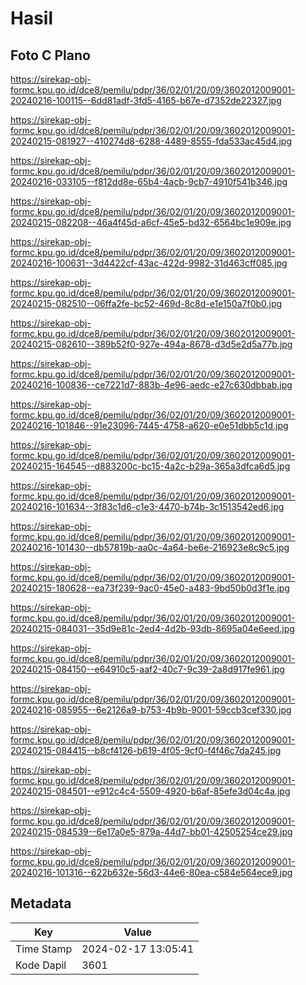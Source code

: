 # Hasil

## Foto C Plano

https://sirekap-obj-formc.kpu.go.id/dce8/pemilu/pdpr/36/02/01/20/09/3602012009001-20240216-100115--6dd81adf-3fd5-4165-b67e-d7352de22327.jpg

https://sirekap-obj-formc.kpu.go.id/dce8/pemilu/pdpr/36/02/01/20/09/3602012009001-20240215-081927--410274d8-6288-4489-8555-fda533ac45d4.jpg

https://sirekap-obj-formc.kpu.go.id/dce8/pemilu/pdpr/36/02/01/20/09/3602012009001-20240216-033105--f812dd8e-65b4-4acb-9cb7-4910f541b346.jpg

https://sirekap-obj-formc.kpu.go.id/dce8/pemilu/pdpr/36/02/01/20/09/3602012009001-20240215-082208--46a4f45d-a6cf-45e5-bd32-6564bc1e909e.jpg

https://sirekap-obj-formc.kpu.go.id/dce8/pemilu/pdpr/36/02/01/20/09/3602012009001-20240216-100631--3d4422cf-43ac-422d-9982-31d463cff085.jpg

https://sirekap-obj-formc.kpu.go.id/dce8/pemilu/pdpr/36/02/01/20/09/3602012009001-20240215-082510--06ffa2fe-bc52-469d-8c8d-e1e150a7f0b0.jpg

https://sirekap-obj-formc.kpu.go.id/dce8/pemilu/pdpr/36/02/01/20/09/3602012009001-20240215-082610--389b52f0-927e-494a-8678-d3d5e2d5a77b.jpg

https://sirekap-obj-formc.kpu.go.id/dce8/pemilu/pdpr/36/02/01/20/09/3602012009001-20240216-100836--ce7221d7-883b-4e96-aedc-e27c630dbbab.jpg

https://sirekap-obj-formc.kpu.go.id/dce8/pemilu/pdpr/36/02/01/20/09/3602012009001-20240216-101846--91e23096-7445-4758-a620-e0e51dbb5c1d.jpg

https://sirekap-obj-formc.kpu.go.id/dce8/pemilu/pdpr/36/02/01/20/09/3602012009001-20240215-164545--d883200c-bc15-4a2c-b29a-365a3dfca6d5.jpg

https://sirekap-obj-formc.kpu.go.id/dce8/pemilu/pdpr/36/02/01/20/09/3602012009001-20240216-101634--3f83c1d6-c1e3-4470-b74b-3c1513542ed6.jpg

https://sirekap-obj-formc.kpu.go.id/dce8/pemilu/pdpr/36/02/01/20/09/3602012009001-20240216-101430--db57819b-aa0c-4a64-be6e-216923e8c9c5.jpg

https://sirekap-obj-formc.kpu.go.id/dce8/pemilu/pdpr/36/02/01/20/09/3602012009001-20240215-180628--ea73f239-9ac0-45e0-a483-9bd50b0d3f1e.jpg

https://sirekap-obj-formc.kpu.go.id/dce8/pemilu/pdpr/36/02/01/20/09/3602012009001-20240215-084031--35d9e81c-2ed4-4d2b-93db-8695a04e6eed.jpg

https://sirekap-obj-formc.kpu.go.id/dce8/pemilu/pdpr/36/02/01/20/09/3602012009001-20240215-084150--e64910c5-aaf2-40c7-9c39-2a8d917fe961.jpg

https://sirekap-obj-formc.kpu.go.id/dce8/pemilu/pdpr/36/02/01/20/09/3602012009001-20240216-085955--6e2126a9-b753-4b9b-9001-59ccb3cef330.jpg

https://sirekap-obj-formc.kpu.go.id/dce8/pemilu/pdpr/36/02/01/20/09/3602012009001-20240215-084415--b8cf4126-b619-4f05-9cf0-f4f46c7da245.jpg

https://sirekap-obj-formc.kpu.go.id/dce8/pemilu/pdpr/36/02/01/20/09/3602012009001-20240215-084501--e912c4c4-5509-4920-b6af-85efe3d04c4a.jpg

https://sirekap-obj-formc.kpu.go.id/dce8/pemilu/pdpr/36/02/01/20/09/3602012009001-20240215-084539--6e17a0e5-879a-44d7-bb01-42505254ce29.jpg

https://sirekap-obj-formc.kpu.go.id/dce8/pemilu/pdpr/36/02/01/20/09/3602012009001-20240216-101316--622b632e-56d3-44e6-80ea-c584e564ece9.jpg


## Metadata

| Key        | Value               |
| ---------- | ------------------- |
| Time Stamp | 2024-02-17 13:05:41 |
| Kode Dapil | 3601                |



